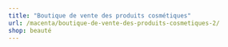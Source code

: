 ```yaml
---
title: "Boutique de vente des produits cosmétiques"
url: /macenta/boutique-de-vente-des-produits-cosmetiques-2/
shop: beauté
---
```

